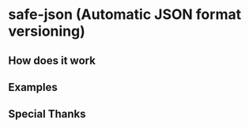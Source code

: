 # safe-json (Automatic JSON format versioning)

## How does it work

## Examples

## Special Thanks
